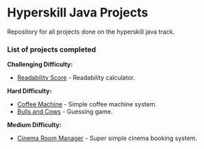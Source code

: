 # Hyperskill Java Projects
Repository for all projects done on the hyperskill java track.

### List of projects completed

**Challenging Difficulty:**
- [Readability Score] - Readability calculator.

**Hard Difficulty:**
- [Coffee Machine] - Simple coffee machine system.
- [Bulls and Cows] - Guessing game.

**Medium Difficulty:**
- [Cinema Room Manager] - Super simple cinema booking system.



[Readability Score]: https://github.com/tknops/hyperskill/tree/main/Readability%20Score
[Coffee Machine]: https://github.com/tknops/hyperskill/tree/main/Coffee%20Machine
[Bulls and Cows]: https://github.com/tknops/hyperskill/tree/main/Bulls%20and%20Cows
[Cinema Room Manager]: https://github.com/tknops/hyperskill/tree/main/Cinema%20Room%20Manager
